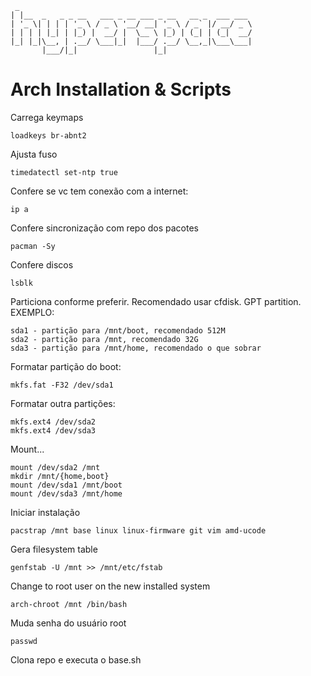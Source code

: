 
``` 
 _
| |__  _   _ _ __   ___ _ __ ___ _ __   __ _  ___ ___
| '_ \| | | | '_ \ / _ \ '__/ __| '_ \ / _` |/ __/ _ \
| | | | |_| | |_) |  __/ |  \__ \ |_) | (_| | (_|  __/
|_| |_|\__, | .__/ \___|_|  |___/ .__/ \__,_|\___\___|
       |___/|_|                 |_|
```

# Arch Installation & Scripts



Carrega keymaps 
```
loadkeys br-abnt2
```
Ajusta fuso
```
timedatectl set-ntp true
```
 Confere se vc tem conexão com a internet:
```
ip a
```

Confere sincronização com repo dos pacotes
```
pacman -Sy
```
Confere discos
```
lsblk
```
Particiona conforme preferir. Recomendado usar cfdisk. GPT partition. EXEMPLO:
```
sda1 - partição para /mnt/boot, recomendado 512M
sda2 - partição para /mnt, recomendado 32G
sda3 - partição para /mnt/home, recomendado o que sobrar
```
Formatar partição do boot:
```
mkfs.fat -F32 /dev/sda1
```
Formatar outra partições:
```
mkfs.ext4 /dev/sda2
mkfs.ext4 /dev/sda3
```
Mount...
```
mount /dev/sda2 /mnt
mkdir /mnt/{home,boot}
mount /dev/sda1 /mnt/boot
mount /dev/sda3 /mnt/home
```
Iniciar instalação
```
pacstrap /mnt base linux linux-firmware git vim amd-ucode
```
Gera filesystem table
```
genfstab -U /mnt >> /mnt/etc/fstab
```
Change to root user on the new installed system
```
arch-chroot /mnt /bin/bash
```
Muda senha do usuário root
```
passwd
```
Clona repo e executa o base.sh
